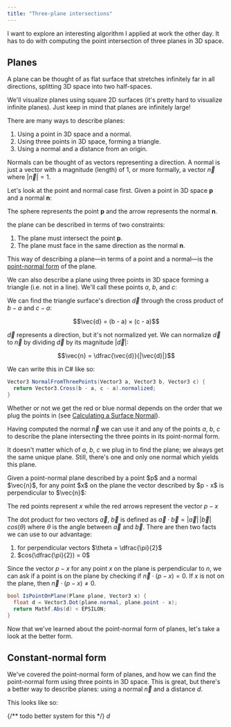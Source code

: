 ```yaml
---
title: "Three-plane intersections"
---
```


I want to explore an interesting algorithm I applied at work the other day. It has to do with computing the point intersection of three planes in 3D space.

## Planes

A plane can be thought of as flat surface that stretches infinitely far in all directions, splitting 3D space into two half-spaces.

<Scene scene="what-is-a-plane" height={500} />

We'll visualize planes using square 2D surfaces (it's pretty hard to visualize infinite planes). Just keep in mind that planes are infinitely large!

There are many ways to describe planes:

 1. Using a point in 3D space and a normal.
 2. Using three points in 3D space, forming a triangle.
 3. Using a normal and a distance from an origin.

Normals can be thought of as vectors representing a direction. A normal is just a vector with a magnitude (length) of 1, or more formally, a vector $\vec{n}$ where $|\vec{n}| = 1$.

Let's look at the point and normal case first. Given a point in 3D space $\boldsymbol p$ and a normal $\boldsymbol n$:

<Scene scene="point-and-normal" height={500} />

<SmallNote center label="">The sphere represents the point $\boldsymbol p$ and the arrow represents the normal $\boldsymbol n$.</SmallNote>

the plane can be described in terms of two constraints:

 1. The plane must intersect the point $\boldsymbol p$.
 2. The plane must face in the same direction as the normal $\boldsymbol n$.

<Scene scene="point-and-normal-with-plane" height={500} />

This way of describing a plane—in terms of a point and a normal—is the [point-normal form][point_normal_form] of the plane.

[point_normal_form]: https://en.wikipedia.org/wiki/Euclidean_planes_in_three-dimensional_space#Point%E2%80%93normal_form_and_general_form_of_the_equation_of_a_plane

We can also describe a plane using three points in 3D space forming a triangle (i.e. not in a line). We'll call these points $a$, $b$, and $c$:

<Scene scene="three-points" height={500} />

We can find the triangle surface's direction $\vec{d}$ through the cross product of $b - a$ and $c - a$:


<p align="center">$$\vec{d} = (b - a) × (c - a)$$</p>

$\vec{d}$ represents a direction, but it's not normalized yet. We can normalize $\vec{d}$ to $\vec{n}$ by dividing $\vec{d}$ by its magnitude $|\vec{d}|$:

<p align="center">$$\vec{n} = \dfrac{\vec{d}}{|\vec{d}|}$$</p>

We can write this in C# like so:

```cs
Vector3 NormalFromThreePoints(Vector3 a, Vector3 b, Vector3 c) {
  return Vector3.Cross(b - a, c - a).normalized;
}
```

<Scene scene="three-points-normal" height={500} />

Whether or not we get the red or blue normal depends on the order that we plug the points in (see [Calculating a Surface Normal][calc_surface_normal]).

[calc_surface_normal]: https://www.khronos.org/opengl/wiki/Calculating_a_Surface_Normal#Algorithm

Having computed the normal $\vec{n}$ we can use it and any of the points $a$, $b$, $c$ to describe the plane intersecting the three points in its point-normal form.

<Scene scene="three-points-plane" height={500} />

It doesn't matter which of $a$, $b$, $c$ we plug in to find the plane; we always get the same unique plane. Still, there's one and only one normal which yields this plane.

<Section title="Checking whether a point lies on a plane" heading="h3">
Given a point-normal plane described by a point $p$ and a normal $\vec{n}$, for any point $x$ on the plane the vector described by $p - x$ is perpendicular to $\vec{n}$:

<Scene scene="plane-perpendicular" height={500} />

<SmallNote label="" center>The red points represent $x$ while the red arrows represent the vector $p - x$</SmallNote>

The dot product for two vectors $\vec{a}$, $\vec{b}$ is defined as $\vec{a} \cdot \vec{b} = |\vec{a}|\,|\vec{b}|\,cos(\theta)$ where $\theta$ is the angle between $\vec{a}$ and $\vec{b}$. There are then two facts we can use to our advantage:

 1. for perpendicular vectors $\theta = \dfrac{\pi}{2}$
 2. $cos(\dfrac{\pi}{2}) = 0$

Since the vector $p - x$ for any point $x$ on the plane is perpendicular to $n$, we can ask if a point is on the plane by checking if $\vec{n} \cdot (p - x) = 0$. If $x$ is not on the plane, then $\vec{n} \cdot (p - x) \neq 0$.

```cs
bool IsPointOnPlane(Plane plane, Vector3 x) {
  float d = Vector3.Dot(plane.normal, plane.point - x);
  return Mathf.Abs(d) < EPSILON;
}
```
</Section>

Now that we've learned about the point-normal form of planes, let's take a look at the better form.


## Constant-normal form

We've covered the point-normal form of planes, and how we can find the point-normal form using three points in 3D space. This is great, but there's a better way to describe planes: using a normal $\vec{n}$ and a distance $d$.

This looks like so:

<Scene scene="constant-normal-form" height={500} />

{/** todo better system for this */}
<span data-varlabel="d">$d$</span>
